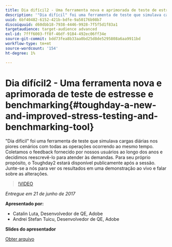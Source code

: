 ```yaml
---
title: Dia difícil2 - Uma ferramenta nova e aprimorada de teste de estresse e benchmarking
description: '"Dia difícil" foi uma ferramenta de teste que simulava cargas diárias nos piores cenários com todas as operações ocorrendo ao mesmo tempo. Coletamos o feedback fornecido por nossos usuários ao longo dos anos e decidimos reescrevê-lo para atender às demandas.'
uuid: 6bf40482-6152-421b-bdfe-9a50176b98b7
discoiquuid: d60dbb18-7938-4446-9928-7f5f5d1f83a1
targetaudience: target-audience advanced
exl-id: 7fff6003-ff8f-46df-9184-492ec06ff34e
source-git-commit: bdd73fea8b33aa0bd25d8de5295808a6aa9911bd
workflow-type: tm+mt
source-wordcount: '154'
ht-degree: 1%

---
```


# Dia difícil2 - Uma ferramenta nova e aprimorada de teste de estresse e benchmarking{#toughday-a-new-and-improved-stress-testing-and-benchmarking-tool}

&quot;Dia difícil&quot; foi uma ferramenta de teste que simulava cargas diárias nos piores cenários com todas as operações ocorrendo ao mesmo tempo. Coletamos o feedback fornecido por nossos usuários ao longo dos anos e decidimos reescrevê-lo para atender às demandas. Para seu próprio propósito, o Toughday2 estará disponível publicamente após a sessão. Junte-se a nós para ver os resultados em uma demonstração ao vivo e falar sobre as alterações.

>[!VIDEO](https://video.tv.adobe.com/v/18935/?quality=9)

*Entregue em 21 de junho de 2017*

**Apresentado por:**

* Catalin Luta, Desenvolvedor de QE, Adobe
* Andrei Stefan Tuicu, Desenvolvedor de QE, Adobe

**Slides do apresentador**

[Obter arquivo](assets/aem-gems-toughday2.pdf)
<!--
[Get back to the Overview](https://helpx.adobe.com/experience-manager/kt/eseminars/gems/aem-index.html)
-->
